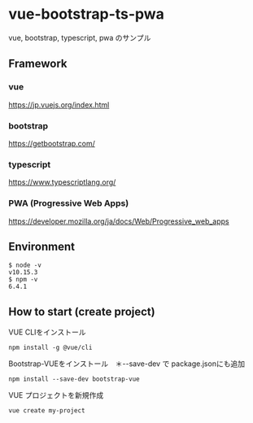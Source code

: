 # vue-bootstrap-ts-pwa

vue, bootstrap, typescript, pwa のサンプル



## Framework

### vue
https://jp.vuejs.org/index.html
### bootstrap
https://getbootstrap.com/
### typescript
https://www.typescriptlang.org/
### PWA (Progressive Web Apps)
https://developer.mozilla.org/ja/docs/Web/Progressive_web_apps


## Environment
```
$ node -v 
v10.15.3
$ npm -v 
6.4.1
```

## How to start (create project)
VUE CLIをインストール
```
npm install -g @vue/cli
```

Bootstrap-VUEをインストール　＊--save-dev で package.jsonにも追加
```
npm install --save-dev bootstrap-vue
```

VUE プロジェクトを新規作成
```
vue create my-project
```

